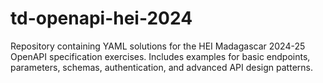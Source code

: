 # td-openapi-hei-2024
Repository containing YAML solutions for the HEI Madagascar 2024-25 OpenAPI specification exercises. Includes examples for basic endpoints, parameters, schemas, authentication, and advanced API design patterns.
